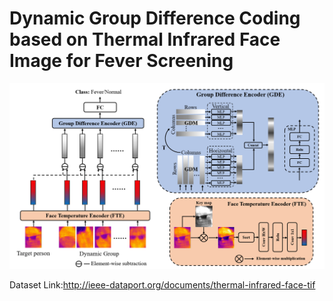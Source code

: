 # Dynamic Group Difference Coding based on Thermal Infrared Face Image for Fever Screening
![image](Image/architecture.jpg)

Dataset Link:http://ieee-dataport.org/documents/thermal-infrared-face-tif
